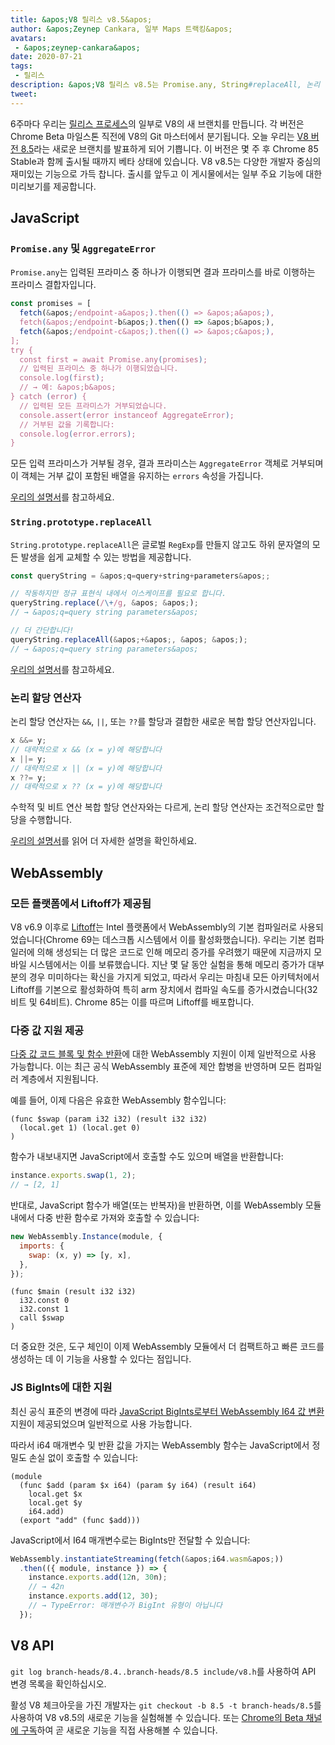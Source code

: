 ```yaml
---
title: &apos;V8 릴리스 v8.5&apos;
author: &apos;Zeynep Cankara, 일부 Maps 트랙킹&apos;
avatars:
 - &apos;zeynep-cankara&apos;
date: 2020-07-21
tags:
 - 릴리스
description: &apos;V8 릴리스 v8.5는 Promise.any, String#replaceAll, 논리 할당 연산자, WebAssembly 다중 값 및 BigInt 지원, 그리고 성능 개선을 포함합니다.&apos;
tweet:
---
```

6주마다 우리는 [릴리스 프로세스](https://v8.dev/docs/release-process)의 일부로 V8의 새 브랜치를 만듭니다. 각 버전은 Chrome Beta 마일스톤 직전에 V8의 Git 마스터에서 분기됩니다. 오늘 우리는 [V8 버전 8.5](https://chromium.googlesource.com/v8/v8.git/+log/branch-heads/8.5)라는 새로운 브랜치를 발표하게 되어 기쁩니다. 이 버전은 몇 주 후 Chrome 85 Stable과 함께 출시될 때까지 베타 상태에 있습니다. V8 v8.5는 다양한 개발자 중심의 재미있는 기능으로 가득 찹니다. 출시를 앞두고 이 게시물에서는 일부 주요 기능에 대한 미리보기를 제공합니다.

<!--truncate-->
## JavaScript

### `Promise.any` 및 `AggregateError`

`Promise.any`는 입력된 프라미스 중 하나가 이행되면 결과 프라미스를 바로 이행하는 프라미스 결합자입니다.

```js
const promises = [
  fetch(&apos;/endpoint-a&apos;).then(() => &apos;a&apos;),
  fetch(&apos;/endpoint-b&apos;).then(() => &apos;b&apos;),
  fetch(&apos;/endpoint-c&apos;).then(() => &apos;c&apos;),
];
try {
  const first = await Promise.any(promises);
  // 입력된 프라미스 중 하나가 이행되었습니다.
  console.log(first);
  // → 예: &apos;b&apos;
} catch (error) {
  // 입력된 모든 프라미스가 거부되었습니다.
  console.assert(error instanceof AggregateError);
  // 거부된 값을 기록합니다:
  console.log(error.errors);
}
```

모든 입력 프라미스가 거부될 경우, 결과 프라미스는 `AggregateError` 객체로 거부되며 이 객체는 거부 값이 포함된 배열을 유지하는 `errors` 속성을 가집니다.

[우리의 설명서](https://v8.dev/features/promise-combinators#promise.any)를 참고하세요.

### `String.prototype.replaceAll`

`String.prototype.replaceAll`은 글로벌 `RegExp`를 만들지 않고도 하위 문자열의 모든 발생을 쉽게 교체할 수 있는 방법을 제공합니다.

```js
const queryString = &apos;q=query+string+parameters&apos;;

// 작동하지만 정규 표현식 내에서 이스케이프를 필요로 합니다.
queryString.replace(/\+/g, &apos; &apos;);
// → &apos;q=query string parameters&apos;

// 더 간단합니다!
queryString.replaceAll(&apos;+&apos;, &apos; &apos;);
// → &apos;q=query string parameters&apos;
```

[우리의 설명서](https://v8.dev/features/string-replaceall)를 참고하세요.

### 논리 할당 연산자

논리 할당 연산자는 `&&`, `||`, 또는 `??`를 할당과 결합한 새로운 복합 할당 연산자입니다.

```js
x &&= y;
// 대략적으로 x && (x = y)에 해당합니다
x ||= y;
// 대략적으로 x || (x = y)에 해당합니다
x ??= y;
// 대략적으로 x ?? (x = y)에 해당합니다
```

수학적 및 비트 연산 복합 할당 연산자와는 다르게, 논리 할당 연산자는 조건적으로만 할당을 수행합니다.

[우리의 설명서](https://v8.dev/features/logical-assignment)를 읽어 더 자세한 설명을 확인하세요.

## WebAssembly

### 모든 플랫폼에서 Liftoff가 제공됨

V8 v6.9 이후로 [Liftoff](https://v8.dev/blog/liftoff)는 Intel 플랫폼에서 WebAssembly의 기본 컴파일러로 사용되었습니다(Chrome 69는 데스크톱 시스템에서 이를 활성화했습니다). 우리는 기본 컴파일러에 의해 생성되는 더 많은 코드로 인해 메모리 증가를 우려했기 때문에 지금까지 모바일 시스템에서는 이를 보류했습니다. 지난 몇 달 동안 실험을 통해 메모리 증가가 대부분의 경우 미미하다는 확신을 가지게 되었고, 따라서 우리는 마침내 모든 아키텍처에서 Liftoff를 기본으로 활성화하여 특히 arm 장치에서 컴파일 속도를 증가시켰습니다(32비트 및 64비트). Chrome 85는 이를 따르며 Liftoff를 배포합니다.

### 다중 값 지원 제공

[다중 값 코드 블록 및 함수 반환](https://github.com/WebAssembly/multi-value)에 대한 WebAssembly 지원이 이제 일반적으로 사용 가능합니다. 이는 최근 공식 WebAssembly 표준에 제안 합병을 반영하며 모든 컴파일러 계층에서 지원됩니다.

예를 들어, 이제 다음은 유효한 WebAssembly 함수입니다:

```wasm
(func $swap (param i32 i32) (result i32 i32)
  (local.get 1) (local.get 0)
)
```

함수가 내보내지면 JavaScript에서 호출할 수도 있으며 배열을 반환합니다:

```js
instance.exports.swap(1, 2);
// → [2, 1]
```

반대로, JavaScript 함수가 배열(또는 반복자)을 반환하면, 이를 WebAssembly 모듈 내에서 다중 반환 함수로 가져와 호출할 수 있습니다:

```js
new WebAssembly.Instance(module, {
  imports: {
    swap: (x, y) => [y, x],
  },
});
```

```wasm
(func $main (result i32 i32)
  i32.const 0
  i32.const 1
  call $swap
)
```

더 중요한 것은, 도구 체인이 이제 WebAssembly 모듈에서 더 컴팩트하고 빠른 코드를 생성하는 데 이 기능을 사용할 수 있다는 점입니다.

### JS BigInts에 대한 지원

최신 공식 표준의 변경에 따라 [JavaScript BigInts로부터 WebAssembly I64 값 변환](https://github.com/WebAssembly/JS-BigInt-integration) 지원이 제공되었으며 일반적으로 사용 가능합니다.

따라서 i64 매개변수 및 반환 값을 가지는 WebAssembly 함수는 JavaScript에서 정밀도 손실 없이 호출할 수 있습니다:

```wasm
(module
  (func $add (param $x i64) (param $y i64) (result i64)
    local.get $x
    local.get $y
    i64.add)
  (export "add" (func $add)))
```

JavaScript에서 I64 매개변수로는 BigInts만 전달할 수 있습니다:

```js
WebAssembly.instantiateStreaming(fetch(&apos;i64.wasm&apos;))
  .then(({ module, instance }) => {
    instance.exports.add(12n, 30n);
    // → 42n
    instance.exports.add(12, 30);
    // → TypeError: 매개변수가 BigInt 유형이 아닙니다
  });
```

## V8 API

`git log branch-heads/8.4..branch-heads/8.5 include/v8.h`를 사용하여 API 변경 목록을 확인하십시오.

활성 V8 체크아웃을 가진 개발자는 `git checkout -b 8.5 -t branch-heads/8.5`를 사용하여 V8 v8.5의 새로운 기능을 실험해볼 수 있습니다. 또는 [Chrome의 Beta 채널에 구독](https://www.google.com/chrome/browser/beta.html)하여 곧 새로운 기능을 직접 사용해볼 수 있습니다.
